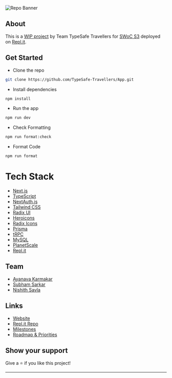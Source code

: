 ![Repo Banner](https://user-images.githubusercontent.com/89210438/212290982-12013266-2913-42ac-8a90-f6ced83741e1.png)

## About

This is a [WIP project](https://apptypesafetravellers.ayanavakarmakar.repl.co) by Team TypeSafe Travellers for [SWoC S3](https://swoc.getsocialnow.co/) deployed on [Repl.it](https://replit.com/@AyanavaKarmakar/apptypesafetravellers).

## Get Started

- Clone the repo

```bash
git clone https://github.com/TypeSafe-Travellers/App.git
```

- Install dependencies

```bash
npm install
```

- Run the app

```bash
npm run dev
```

- Check Formatting

```bash
npm run format:check
```

- Format Code

```bash
npm run format
```

# Tech Stack

- [Next.js](https://nextjs.org/)
- [TypeScript](https://www.typescriptlang.org/)
- [NextAuth.js](https://next-auth.js.org/)
- [Tailwind CSS](https://tailwindcss.com/)
- [Radix UI](https://www.radix-ui.com/)
- [Heroicons](https://heroicons.com/)
- [Radix Icons](https://icons.radix-ui.com/)
- [Prisma](https://www.prisma.io/)
- [tRPC](https://trpc.io/)
- [MySQL](https://www.mysql.com/)
- [PlanetScale](https://planetscale.com/)
- [Repl.it](https://replit.com/)

## Team

- [Ayanava Karmakar](https://github.com/AyanavaKarmakar)
- [Subham Sarkar](https://github.com/ssarkar551)
- [Nishith Savla](https://github.com/Nishith-Savla)

## Links

- [Website](https://apptypesafetravellers.ayanavakarmakar.repl.co)
- [Repl.it Repo](https://replit.com/@AyanavaKarmakar/apptypesafetravellers)
- [Milestones](https://github.com/TypeSafe-Travellers/App/milestones)
- [Roadmap & Priorities](https://github.com/TypeSafe-Travellers/App/projects?query=is%3Aopen)

## Show your support

Give a ⭐️ if you like this project!

---
